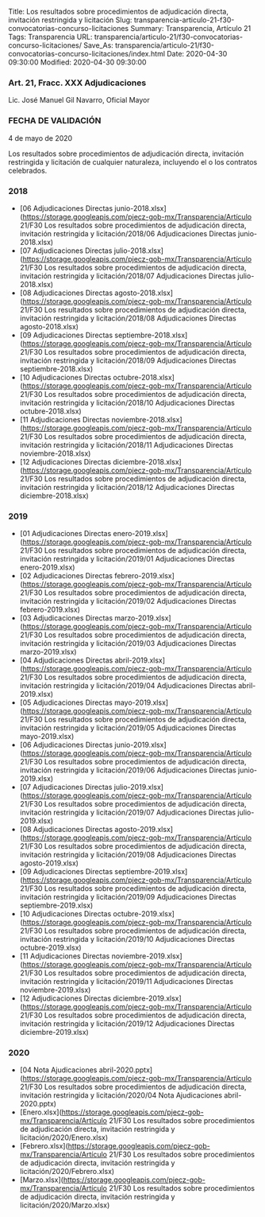 Title: Los resultados sobre procedimientos de adjudicación directa, invitación restringida y licitación
Slug: transparencia-articulo-21-f30-convocatorias-concurso-licitaciones
Summary: Transparencia, Artículo 21
Tags: Transparencia
URL: transparencia/articulo-21/f30-convocatorias-concurso-licitaciones/
Save_As: transparencia/articulo-21/f30-convocatorias-concurso-licitaciones/index.html
Date: 2020-04-30 09:30:00
Modified: 2020-04-30 09:30:00


### Art. 21, Fracc. XXX Adjudicaciones

Lic. José Manuel Gil Navarro, Oficial Mayor

### FECHA DE VALIDACIÓN

4 de mayo de 2020

Los resultados sobre procedimientos de adjudicación directa, invitación restringida y licitación de cualquier naturaleza, incluyendo el o los contratos celebrados.


### 2018


* [06 Adjudicaciones Directas junio-2018.xlsx](https://storage.googleapis.com/pjecz-gob-mx/Transparencia/Artículo 21/F30 Los resultados sobre procedimientos de adjudicación directa, invitación restringida y licitación/2018/06 Adjudicaciones Directas junio-2018.xlsx)
* [07 Adjudicaciones Directas julio-2018.xlsx](https://storage.googleapis.com/pjecz-gob-mx/Transparencia/Artículo 21/F30 Los resultados sobre procedimientos de adjudicación directa, invitación restringida y licitación/2018/07 Adjudicaciones Directas julio-2018.xlsx)
* [08 Adjudicaciones Directas agosto-2018.xlsx](https://storage.googleapis.com/pjecz-gob-mx/Transparencia/Artículo 21/F30 Los resultados sobre procedimientos de adjudicación directa, invitación restringida y licitación/2018/08 Adjudicaciones Directas agosto-2018.xlsx)
* [09 Adjudicaciones Directas septiembre-2018.xlsx](https://storage.googleapis.com/pjecz-gob-mx/Transparencia/Artículo 21/F30 Los resultados sobre procedimientos de adjudicación directa, invitación restringida y licitación/2018/09 Adjudicaciones Directas septiembre-2018.xlsx)
* [10 Adjudicaciones Directas octubre-2018.xlsx](https://storage.googleapis.com/pjecz-gob-mx/Transparencia/Artículo 21/F30 Los resultados sobre procedimientos de adjudicación directa, invitación restringida y licitación/2018/10 Adjudicaciones Directas octubre-2018.xlsx)
* [11 Adjudicaciones Directas noviembre-2018.xlsx](https://storage.googleapis.com/pjecz-gob-mx/Transparencia/Artículo 21/F30 Los resultados sobre procedimientos de adjudicación directa, invitación restringida y licitación/2018/11 Adjudicaciones Directas noviembre-2018.xlsx)
* [12 Adjudicaciones Directas diciembre-2018.xlsx](https://storage.googleapis.com/pjecz-gob-mx/Transparencia/Artículo 21/F30 Los resultados sobre procedimientos de adjudicación directa, invitación restringida y licitación/2018/12 Adjudicaciones Directas diciembre-2018.xlsx)


### 2019


* [01 Adjudicaciones Directas enero-2019.xlsx](https://storage.googleapis.com/pjecz-gob-mx/Transparencia/Artículo 21/F30 Los resultados sobre procedimientos de adjudicación directa, invitación restringida y licitación/2019/01 Adjudicaciones Directas enero-2019.xlsx)
* [02 Adjudicaciones Directas febrero-2019.xlsx](https://storage.googleapis.com/pjecz-gob-mx/Transparencia/Artículo 21/F30 Los resultados sobre procedimientos de adjudicación directa, invitación restringida y licitación/2019/02 Adjudicaciones Directas febrero-2019.xlsx)
* [03 Adjudicaciones Directas marzo-2019.xlsx](https://storage.googleapis.com/pjecz-gob-mx/Transparencia/Artículo 21/F30 Los resultados sobre procedimientos de adjudicación directa, invitación restringida y licitación/2019/03 Adjudicaciones Directas marzo-2019.xlsx)
* [04 Adjudicaciones Directas abril-2019.xlsx](https://storage.googleapis.com/pjecz-gob-mx/Transparencia/Artículo 21/F30 Los resultados sobre procedimientos de adjudicación directa, invitación restringida y licitación/2019/04 Adjudicaciones Directas abril-2019.xlsx)
* [05 Adjudicaciones Directas mayo-2019.xlsx](https://storage.googleapis.com/pjecz-gob-mx/Transparencia/Artículo 21/F30 Los resultados sobre procedimientos de adjudicación directa, invitación restringida y licitación/2019/05 Adjudicaciones Directas mayo-2019.xlsx)
* [06 Adjudicaciones Directas junio-2019.xlsx](https://storage.googleapis.com/pjecz-gob-mx/Transparencia/Artículo 21/F30 Los resultados sobre procedimientos de adjudicación directa, invitación restringida y licitación/2019/06 Adjudicaciones Directas junio-2019.xlsx)
* [07 Adjudicaciones Directas julio-2019.xlsx](https://storage.googleapis.com/pjecz-gob-mx/Transparencia/Artículo 21/F30 Los resultados sobre procedimientos de adjudicación directa, invitación restringida y licitación/2019/07 Adjudicaciones Directas julio-2019.xlsx)
* [08 Adjudicaciones Directas agosto-2019.xlsx](https://storage.googleapis.com/pjecz-gob-mx/Transparencia/Artículo 21/F30 Los resultados sobre procedimientos de adjudicación directa, invitación restringida y licitación/2019/08 Adjudicaciones Directas agosto-2019.xlsx)
* [09 Adjudicaciones Directas septiembre-2019.xlsx](https://storage.googleapis.com/pjecz-gob-mx/Transparencia/Artículo 21/F30 Los resultados sobre procedimientos de adjudicación directa, invitación restringida y licitación/2019/09 Adjudicaciones Directas septiembre-2019.xlsx)
* [10 Adjudicaciones Directas octubre-2019.xlsx](https://storage.googleapis.com/pjecz-gob-mx/Transparencia/Artículo 21/F30 Los resultados sobre procedimientos de adjudicación directa, invitación restringida y licitación/2019/10 Adjudicaciones Directas octubre-2019.xlsx)
* [11 Adjudicaciones Directas noviembre-2019.xlsx](https://storage.googleapis.com/pjecz-gob-mx/Transparencia/Artículo 21/F30 Los resultados sobre procedimientos de adjudicación directa, invitación restringida y licitación/2019/11 Adjudicaciones Directas noviembre-2019.xlsx)
* [12 Adjudicaciones Directas diciembre-2019.xlsx](https://storage.googleapis.com/pjecz-gob-mx/Transparencia/Artículo 21/F30 Los resultados sobre procedimientos de adjudicación directa, invitación restringida y licitación/2019/12 Adjudicaciones Directas diciembre-2019.xlsx)


### 2020


* [04 Nota Ajudicaciones abril-2020.pptx](https://storage.googleapis.com/pjecz-gob-mx/Transparencia/Artículo 21/F30 Los resultados sobre procedimientos de adjudicación directa, invitación restringida y licitación/2020/04 Nota Ajudicaciones abril-2020.pptx)
* [Enero.xlsx](https://storage.googleapis.com/pjecz-gob-mx/Transparencia/Artículo 21/F30 Los resultados sobre procedimientos de adjudicación directa, invitación restringida y licitación/2020/Enero.xlsx)
* [Febrero.xlsx](https://storage.googleapis.com/pjecz-gob-mx/Transparencia/Artículo 21/F30 Los resultados sobre procedimientos de adjudicación directa, invitación restringida y licitación/2020/Febrero.xlsx)
* [Marzo.xlsx](https://storage.googleapis.com/pjecz-gob-mx/Transparencia/Artículo 21/F30 Los resultados sobre procedimientos de adjudicación directa, invitación restringida y licitación/2020/Marzo.xlsx)


